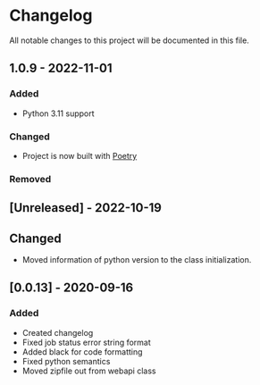 # Changelog
All notable changes to this project will be documented in this file.

## 1.0.9 - 2022-11-01

### Added
- Python 3.11 support

### Changed
- Project is now built with [Poetry](https://python-poetry.org)

### Removed
## [Unreleased] - 2022-10-19
## Changed
  * Moved information of python version to the class initialization.

## [0.0.13] - 2020-09-16
### Added
  * Created changelog
  * Fixed job status error string format
  * Added black for code formatting
  * Fixed python semantics
  * Moved zipfile out from webapi class

